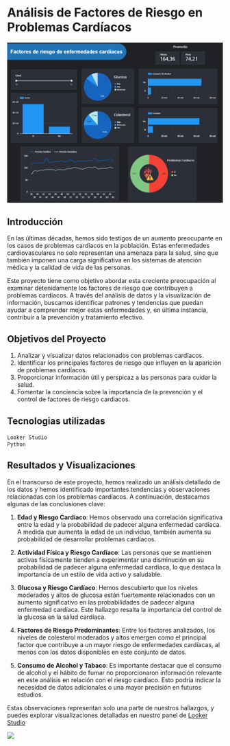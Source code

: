 
# Análisis de Factores de Riesgo en Problemas Cardíacos

![](captura.png)

## Introducción

En las últimas décadas, hemos sido testigos de un aumento preocupante en los casos de problemas cardíacos en la población. Estas enfermedades cardiovasculares no solo representan una amenaza para la salud, sino que también imponen una carga significativa en los sistemas de atención médica y la calidad de vida de las personas.

Este proyecto tiene como objetivo abordar esta creciente preocupación al examinar detenidamente los factores de riesgo que contribuyen a problemas cardíacos. A través del análisis de datos y la visualización de información, buscamos identificar patrones y tendencias que puedan ayudar a comprender mejor estas enfermedades y, en última instancia, contribuir a la prevención y tratamiento efectivo.

## Objetivos del Proyecto

1. Analizar y visualizar datos relacionados con problemas cardíacos.
2. Identificar los principales factores de riesgo que influyen en la aparición de problemas cardíacos.
3. Proporcionar información útil y perspicaz a las personas para cuidar la salud.
4. Fomentar la conciencia sobre la importancia de la prevención y el control de factores de riesgo cardiacos.

## Tecnologias utilizadas
    Looker Studio
    Python

## Resultados y Visualizaciones

En el transcurso de este proyecto, hemos realizado un análisis detallado de los datos y hemos identificado importantes tendencias y observaciones relacionadas con los problemas cardíacos. A continuación, destacamos algunas de las conclusiones clave:

1. **Edad y Riesgo Cardíaco**: Hemos observado una correlación significativa entre la edad y la probabilidad de padecer alguna enfermedad cardíaca. A medida que aumenta la edad de un individuo, también aumenta su probabilidad de desarrollar problemas cardíacos.

2. **Actividad Física y Riesgo Cardíaco**: Las personas que se mantienen activas físicamente tienden a experimentar una disminución en su probabilidad de padecer alguna enfermedad cardíaca, lo que destaca la importancia de un estilo de vida activo y saludable.

3. **Glucosa y Riesgo Cardíaco**: Hemos descubierto que los niveles moderados y altos de glucosa están fuertemente relacionados con un aumento significativo en las probabilidades de padecer alguna enfermedad cardíaca. Este hallazgo resalta la importancia del control de la glucosa en la salud cardíaca.

4. **Factores de Riesgo Predominantes**: Entre los factores analizados, los niveles de colesterol moderados y altos emergen como el principal factor que contribuye a un mayor riesgo de enfermedades cardíacas, al menos con los datos disponibles en este conjunto de datos.

5. **Consumo de Alcohol y Tabaco**: Es importante destacar que el consumo de alcohol y el hábito de fumar no proporcionaron información relevante en este análisis en relación con el riesgo cardíaco. Esto podría indicar la necesidad de datos adicionales o una mayor precisión en futuros estudios.

Estas observaciones representan solo una parte de nuestros hallazgos, y puedes explorar visualizaciones detalladas en nuestro panel de [Looker Studio](https://lookerstudio.google.com/reporting/6b778c41-80d0-4b00-9b09-a32eb4522f7f "Looker Studio")

![](https://maiposalud.cl/site/assets/files/1538/cuidado-del-corazon-847x308.jpg)



